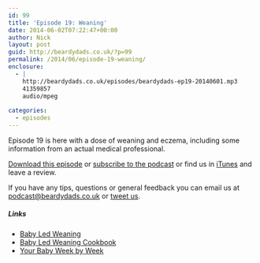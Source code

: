 ```yaml
---
id: 99
title: 'Episode 19: Weaning'
date: 2014-06-02T07:22:47+00:00
author: Nick
layout: post
guid: http://beardydads.co.uk/?p=99
permalink: /2014/06/episode-19-weaning/
enclosure:
  - |
    http://beardydads.co.uk/episodes/beardydads-ep19-20140601.mp3
    41359857
    audio/mpeg
    
categories:
  - episodes
---
```

Episode 19 is here with a dose of weaning and eczema, including some information from an actual medical professional.

[Download this episode](http://beardydads.co.uk/episodes/beardydads-ep19-20140601.mp3) or [subscribe to the podcast](http://feeds.feedburner.com/BeardyDads) or find us in [iTunes](https://itunes.apple.com/gb/podcast/beardy-dads/id798785734) and leave a review.

If you have any tips, questions or general feedback you can email us at <podcast@beardydads.co.uk> or [tweet us](http://twitter.com/beardydads).

##### Links

  * [Baby Led Weaning](http://www.babyledweaning.com/)
  * [Baby Led Weaning Cookbook](http://www.amazon.co.uk/Baby-led-Weaning-Cookbook-delicious-recipes-ebook/dp/B007Q2830Y)
  * [Your Baby Week by Week](http://www.amazon.co.uk/Your-Baby-Week-By-ultimate/dp/0091910552)
